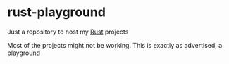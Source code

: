 # rust-playground
Just a repository to host my [Rust](https://www.rust-lang.org/en-US/) projects

Most of the projects might not be working. This is exactly as advertised, a playground
